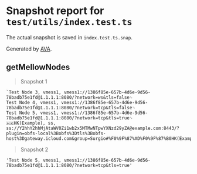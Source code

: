 # Snapshot report for `test/utils/index.test.ts`

The actual snapshot is saved in `index.test.ts.snap`.

Generated by [AVA](https://avajs.dev).

## getMellowNodes

> Snapshot 1

    `Test Node 3, vmess1, vmess1://1386f85e-657b-4d6e-9d56-78badb75e1fd@1.1.1.1:8080/?network=ws&tls=false␊
    Test Node 4, vmess1, vmess1://1386f85e-657b-4d6e-9d56-78badb75e1fd@1.1.1.1:8080/?network=tcp&tls=false␊
    Test Node 5, vmess1, vmess1://1386f85e-657b-4d6e-9d56-78badb75e1fd@1.1.1.1:8080/?network=tcp&tls=true␊
    🇭🇰HK(Example), ss, ss://Y2hhY2hhMjAtaWV0Zi1wb2x5MTMwNTpwYXNzd29yZA@example.com:8443/?plugin=obfs-local%3Bobfs%3Dtls%3Bobfs-host%3Dgateway.icloud.com&group=Surgio#%F0%9F%87%AD%F0%9F%87%B0HK(Example)`

> Snapshot 2

    'Test Node 5, vmess1, vmess1://1386f85e-657b-4d6e-9d56-78badb75e1fd@1.1.1.1:8080/?network=tcp&tls=true'

